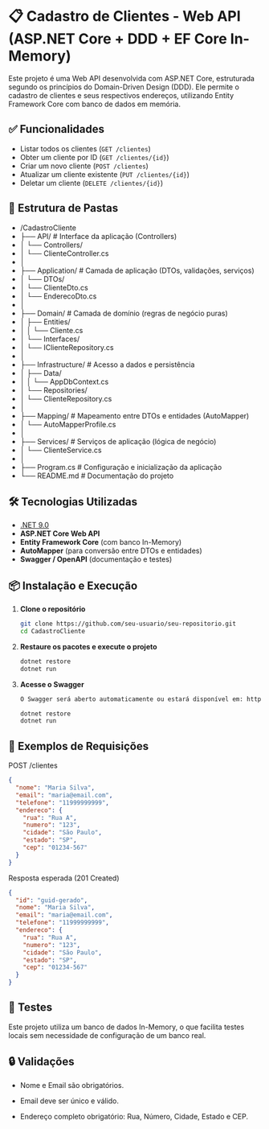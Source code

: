 
# 📋 Cadastro de Clientes - Web API (ASP.NET Core + DDD + EF Core In-Memory)

Este projeto é uma Web API desenvolvida com ASP.NET Core, estruturada segundo os princípios do Domain-Driven Design (DDD). Ele permite o cadastro de clientes e seus respectivos endereços, utilizando Entity Framework Core com banco de dados em memória.


## ✅ Funcionalidades

- Listar todos os clientes (`GET /clientes`)
- Obter um cliente por ID (`GET /clientes/{id}`)
- Criar um novo cliente (`POST /clientes`)
- Atualizar um cliente existente (`PUT /clientes/{id}`)
- Deletar um cliente (`DELETE /clientes/{id}`)


## 🧱 Estrutura de Pastas
- /CadastroCliente
- ├── API/ # Interface da aplicação (Controllers)
- │ └── Controllers/
- │ └── ClienteController.cs
- │
- ├── Application/ # Camada de aplicação (DTOs, validações, serviços)
- │ └── DTOs/
- │ └── ClienteDto.cs
- │ └── EnderecoDto.cs
- │
- ├── Domain/ # Camada de domínio (regras de negócio puras)
- │ ├── Entities/
- │ │ └── Cliente.cs
- │ └── Interfaces/
- │ └── IClienteRepository.cs
- │
- ├── Infrastructure/ # Acesso a dados e persistência
- │ ├── Data/
- │ │ └── AppDbContext.cs
- │ └── Repositories/
- │ └── ClienteRepository.cs
- │
- ├── Mapping/ # Mapeamento entre DTOs e entidades (AutoMapper)
- │ └── AutoMapperProfile.cs
- │
- ├── Services/ # Serviços de aplicação (lógica de negócio)
- │ └── ClienteService.cs
- │
- ├── Program.cs # Configuração e inicialização da aplicação
- └── README.md # Documentação do projeto

## 🛠️ Tecnologias Utilizadas

- [.NET 9.0](https://dotnet.microsoft.com/)
- **ASP.NET Core Web API**
- **Entity Framework Core** (com banco In-Memory)
- **AutoMapper** (para conversão entre DTOs e entidades)
- **Swagger / OpenAPI** (documentação e testes)

## 📦 Instalação e Execução

1. **Clone o repositório**
   ```bash
   git clone https://github.com/seu-usuario/seu-repositorio.git
   cd CadastroCliente

2. **Restaure os pacotes e execute o projeto**
    ```bash
    dotnet restore
    dotnet run

3. **Acesse o Swagger**
    ```bash
    O Swagger será aberto automaticamente ou estará disponível em: http://localhost:5007

    dotnet restore
    dotnet run
## 🔁 Exemplos de Requisições
POST /clientes

```json
{
  "nome": "Maria Silva",
  "email": "maria@email.com",
  "telefone": "11999999999",
  "endereco": {
    "rua": "Rua A",
    "numero": "123",
    "cidade": "São Paulo",
    "estado": "SP",
    "cep": "01234-567"
  }
}
```
Resposta esperada (201 Created)
```json
{
  "id": "guid-gerado",
  "nome": "Maria Silva",
  "email": "maria@email.com",
  "telefone": "11999999999",
  "endereco": {
    "rua": "Rua A",
    "numero": "123",
    "cidade": "São Paulo",
    "estado": "SP",
    "cep": "01234-567"
  }
}
```

## 🧪 Testes
Este projeto utiliza um banco de dados In-Memory, o que facilita testes locais sem necessidade de configuração de um banco real.

## 🔒 Validações

- Nome e Email são obrigatórios.

- Email deve ser único e válido.

- Endereço completo obrigatório: Rua, Número, Cidade, Estado e CEP.
